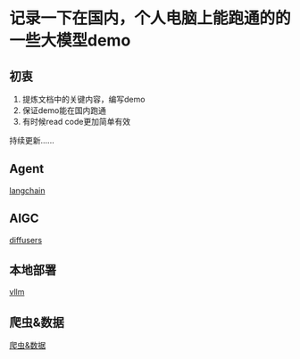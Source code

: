 # 记录一下在国内，个人电脑上能跑通的的一些大模型demo

## 初衷
1. 提炼文档中的关键内容，编写demo
2. 保证demo能在国内跑通
3. 有时候read code更加简单有效

持续更新......

## Agent
[langchain](langchain/README.md)

## AIGC
[diffusers](diffusers/README.md)

## 本地部署
[vllm](vllm/README.md)

## 爬虫&数据
[爬虫&数据](crawl/README.md)